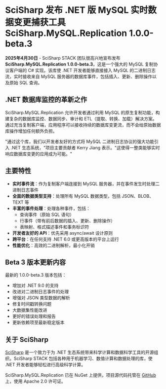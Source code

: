 # SciSharp 发布 .NET 版 MySQL 实时数据变更捕获工具 SciSharp.MySQL.Replication 1.0.0-beta.3

**2025年4月30日** - SciSharp STACK 团队很高兴地宣布发布 **SciSharp.MySQL.Replication 1.0.0-beta.3**，这是一个强大的 MySQL 复制协议客户端的 C# 实现。该库使 .NET 开发者能够直接接入 MySQL 的二进制日志流，实时接收来自 MySQL 服务器的数据库事件，包括插入、更新、删除操作以及原始 SQL 查询。

## .NET 数据库监控的革新之作

SciSharp.MySQL.Replication 允许开发者通过利用 MySQL 的原生复制功能，构建复杂的数据库监控、数据同步、审计和 ETL（提取、转换、加载）解决方案。通过充当复制客户端，应用程序可以接收持续的数据库变更流，而不会给原始数据库操作增加任何额外负担。

"通过这个库，我们以开发者友好的方式将 MySQL 二进制日志协议的强大功能引入 .NET 生态系统，"项目主要贡献者 Kerry Jiang 表示。"这使得一整类能够实时响应数据库变更的应用成为可能。"

## 主要特性

- **实时事件流**：作为复制客户端连接到 MySQL 服务器，并在事件发生时处理二进制日志事件
- **全面的数据类型支持**：处理所有 MySQL 数据类型，包括 JSON、BLOB、TEXT 等
- **丰富的事件处理**：处理各种事件，包括：
  - 查询事件（原始 SQL 语句）
  - 行事件（带有前后数据的插入、更新、删除操作）
  - 表映射、格式描述事件和事务标识符
- **开发者友好的 API**：优先采用 async/await 设计原则
- **跨平台**：在任何支持 .NET 6.0 或更高版本的平台上运行
- **性能优化**：高效的二进制解析，最小化开销

## Beta 3 版本更新内容

最新的 1.0.0-beta.3 版本包括：

- 增加对 .NET 9.0 的支持
- 改进对二进制日志事件的处理
- 增强对 JSON 类型数据的解析
- 修复时间戳转换问题
- 大数据集性能改进
- 更好的错误处理和报告
- 更新依赖项至最新稳定版本

## 关于 SciSharp

[SciSharp](https://github.com/SciSharp) 是一个致力于为 .NET 生态系统带来科学计算和数据科学工具的开源组织。SciSharp STACK 包括各种用于机器学习、数值计算和数据处理的库，使 .NET 开发者能够轻松进行高级科学计算。

SciSharp.MySQL.Replication 已在 NuGet 上提供，项目源代码托管在 [GitHub](https://github.com/SciSharp/dotnet-mysql-replication) 上，使用 Apache 2.0 许可证。